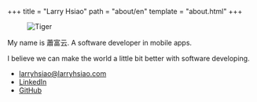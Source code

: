 +++
title = "Larry Hsiao"
path = "about/en"
template = "about.html"
+++

<figure>
<img src="https://www.gravatar.com/avatar/866967586e7dcc81d667689948de277c?s=150" alt="Tiger" />
</figure>

My name is 蕭富云. A software developer in mobile apps.

I believe we can make the world a little bit better with software developing.


- [larryhsiao@larryhsiao.com](mailto:larryhsiao@larryhsiao.com)
- [LinkedIn](https://www.linkedin.com/in/larryhsiao/) 
- [GitHub](https://github.com/larryhsiao)
